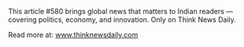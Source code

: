 This article #580 brings global news that matters to Indian readers — covering politics, economy, and innovation. Only on Think News Daily.

Read more at: www.thinknewsdaily.com